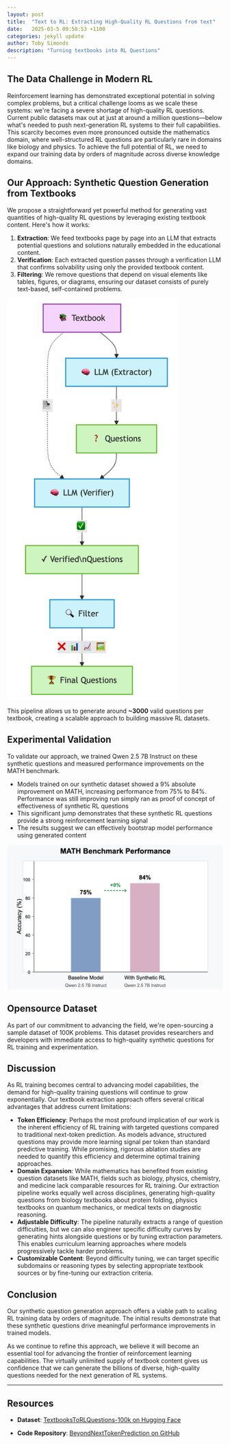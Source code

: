 ```yaml
---
layout: post
title:  "Text to RL: Extracting High-Quality RL Questions from text"
date:   2025-03-5 09:50:53 +1100
categories: jekyll update
author: Toby Simonds
description: "Turning textbooks into RL Questions"
---
```




## The Data Challenge in Modern RL

Reinforcement learning has demonstrated exceptional potential in solving complex problems, but a critical challenge looms as we scale these systems: we're facing a severe shortage of high-quality RL questions. Current public datasets max out at just at around a million questions—below what's needed to push next-generation RL systems to their full capabilities. This scarcity becomes even more pronounced outside the mathematics domain, where well-structured RL questions are particularly rare in domains like biology and physics. To achieve the full potential of RL, we need to expand our training data by orders of magnitude across diverse knowledge domains.

## Our Approach: Synthetic Question Generation from Textbooks

We propose a straightforward yet powerful method for generating vast quantities of high-quality RL questions by leveraging existing textbook content. Here's how it works:

1. **Extraction**: We feed textbooks page by page into an LLM that extracts potential questions and solutions naturally embedded in the educational content.
2. **Verification**: Each extracted question passes through a verification LLM that confirms solvability using only the provided textbook content.
3. **Filtering**: We remove questions that depend on visual elements like tables, figures, or diagrams, ensuring our dataset consists of purely text-based, self-contained problems.

<img src="/blog/assets/images/TRL_diagram.png" alt="TRL Diagram" width="400" />


This pipeline allows us to generate around **~3000** valid questions per textbook, creating a scalable approach to building massive RL datasets.

## Experimental Validation

To validate our approach, we trained Qwen 2.5 7B Instruct on these synthetic questions and measured performance improvements on the MATH benchmark.

- Models trained on our synthetic dataset showed a 9% absolute improvement on MATH, increasing performance from 75% to 84%. Performance was still improving run simply ran as proof of concept of effectiveness of synthetic RL questions
- This significant jump demonstrates that these synthetic RL questions provide a strong reinforcement learning signal
- The results suggest we can effectively bootstrap model performance using generated content

![TTL Bar Chart](/blog/assets/images/TTL_bar_image.png)

## Opensource Dataset

As part of our commitment to advancing the field, we're open-sourcing a sample dataset of 100K problems. This dataset provides researchers and developers with immediate access to high-quality synthetic questions for RL training and experimentation.

## Discussion

As RL training becomes central to advancing model capabilities, the demand for high-quality training questions will continue to grow exponentially. Our textbook extraction approach offers several critical advantages that address current limitations:

- **Token Efficiency**: Perhaps the most profound implication of our work is the inherent efficiency of RL training with targeted questions compared to traditional next-token prediction. As models advance, structured questions may provide more learning signal per token than standard predictive training. While promising, rigorous ablation studies are needed to quantify this efficiency and determine optimal training approaches.
- **Domain Expansion**: While mathematics has benefited from existing question datasets like MATH, fields such as biology, physics, chemistry, and medicine lack comparable resources for RL training. Our extraction pipeline works equally well across disciplines, generating high-quality questions from biology textbooks about protein folding, physics textbooks on quantum mechanics, or medical texts on diagnostic reasoning.
- **Adjustable Difficulty**: The pipeline naturally extracts a range of question difficulties, but we can also engineer specific difficulty curves by generating hints alongside questions or by tuning extraction parameters. This enables curriculum learning approaches where models progressively tackle harder problems.
- **Customizable Content**: Beyond difficulty tuning, we can target specific subdomains or reasoning types by selecting appropriate textbook sources or by fine-tuning our extraction criteria.

## Conclusion

Our synthetic question generation approach offers a viable path to scaling RL training data by orders of magnitude. The initial results demonstrate that these synthetic questions drive meaningful performance improvements in trained models.

As we continue to refine this approach, we believe it will become an essential tool for advancing the frontier of reinforcement learning capabilities. The virtually unlimited supply of textbook content gives us confidence that we can generate the billions of diverse, high-quality questions needed for the next generation of RL systems.

---
## Resources

- **Dataset**: [TextbooksToRLQuestions-100k on Hugging Face](https://huggingface.co/datasets/TamasSimonds/TextbooksToRLQuestions-100k)

- **Code Repository**: [BeyondNextTokenPrediction on GitHub](https://github.com/Tufalabs/BeyondNextTokenPrediction)


